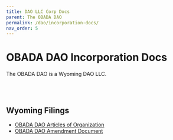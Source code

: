 ```yaml
--- 
title: DAO LLC Corp Docs
parent: The OBADA DAO
permalink: /dao/incorporation-docs/
nav_order: 5
---
```


# OBADA DAO Incorporation Docs
The OBADA DAO is a Wyoming DAO LLC.

<br> <br>

## Wyoming Filings
* [OBADA DAO Articles of Organization](/foundation/main-nav/dao/DAO-Articles-of-Organization.pdf)
* [OBADA DAO Amendment Document](/foundation/main-nav/dao/DAO-AMENDMENT.pdf)
